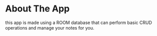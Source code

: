 <h1>About The App</h1>
<p>this app is made using a ROOM database that can perform basic CRUD operations and manage your notes for you.</p>
